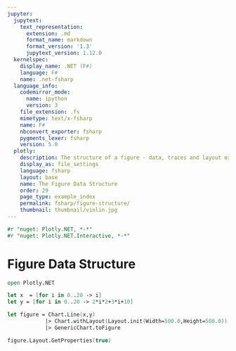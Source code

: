 ```yaml
---
jupyter:
  jupytext:
    text_representation:
      extension: .md
      format_name: markdown
      format_version: '1.3'
      jupytext_version: 1.12.0
  kernelspec:
    display_name: .NET (F#)
    language: F#
    name: .net-fsharp
  language_info:
    codemirror_mode:
      name: ipython
      version: 3
    file_extension: .fs
    mimetype: text/x-fsharp
    name: F#
    nbconvert_exporter: fsharp
    pygments_lexer: fsharp
    version: 5.0
  plotly:
    description: The structure of a figure - data, traces and layout explained.
    display_as: file_settings
    language: fsharp
    layout: base
    name: The Figure Data Structure
    order: 29
    page_type: example_index
    permalink: fsharp/figure-structure/
    thumbnail: thumbnail/violin.jpg
---
```


```fsharp dotnet_interactive={"language": "fsharp"}
#r "nuget: Plotly.NET, *-*"
#r "nuget: Plotly.NET.Interactive, *-*"
```

# Figure Data Structure

```fsharp dotnet_interactive={"language": "fsharp"}
open Plotly.NET

let x  = [for i in 0..20 -> i]
let y = [for i in 0..20 -> 2*i*2+3*i+10]

let figure = Chart.Line(x,y)
            |> Chart.withLayout(Layout.init(Width=500.0,Height=500.0))
            |> GenericChart.toFigure

figure.Layout.GetProperties(true)

```
